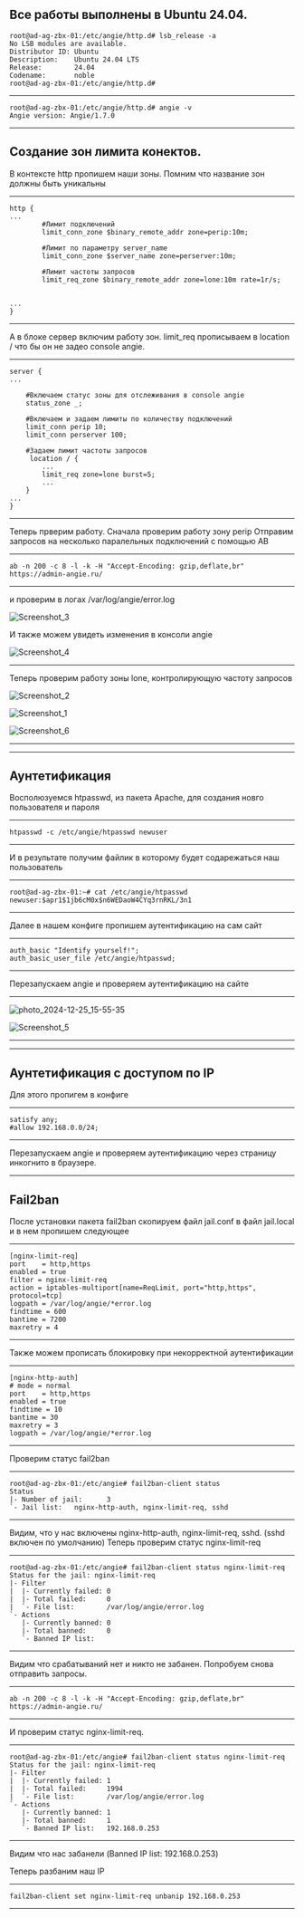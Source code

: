 Все работы выполнены в Ubuntu 24.04.
-----------------------------------------------------------------------------
```
root@ad-ag-zbx-01:/etc/angie/http.d# lsb_release -a
No LSB modules are available.
Distributor ID: Ubuntu
Description:    Ubuntu 24.04 LTS
Release:        24.04
Codename:       noble
root@ad-ag-zbx-01:/etc/angie/http.d#
```
-----------------------------------------------------------------------------
```
root@ad-ag-zbx-01:/etc/angie/http.d# angie -v
Angie version: Angie/1.7.0
```
-----------------------------------------------------------------------------
Создание зон лимита конектов. 
-----------------------------------------------------------------------------

В контексте http пропишем наши зоны. Помним что название зон должны быть уникальны 

-------------------------------------------------
```
http {
...
        #Лимит подключений
        limit_conn_zone $binary_remote_addr zone=perip:10m;
		
        #Лимит по параметру server_name
        limit_conn_zone $server_name zone=perserver:10m;
		
        #Лимит частоты запросов
        limit_req_zone $binary_remote_addr zone=lone:10m rate=1r/s;


...
}
```
-------------------------------------------------

А в блоке сервер включим работу зон. limit_req прописываем в location / что бы он не задео console angie.  

-------------------------------------------------
```
server {
...

    #Включаем статус зоны для отслеживания в console angie
    status_zone _;
	
    #Включаем и задаем лимиты по количеству подключений
    limit_conn perip 10;
    limit_conn perserver 100;
	
    #Задаем лимит частоты запросов
	 location / {
		...
        limit_req zone=lone burst=5;
		...
	}
...
}
```
-------------------------------------------------

Теперь прверим работу. Сначала проверим работу зону perip
Отправим запросов на несколько паралельных подключений с помощью AB

-------------------------------------------------
```
ab -n 200 -c 8 -l -k -H "Accept-Encoding: gzip,deflate,br" https://admin-angie.ru/
```
-------------------------------------------------

и проверим в логах /var/log/angie/error.log

![Screenshot_3](https://github.com/user-attachments/assets/9037aa01-3ab0-4bbe-83bb-5ef7eea8157e)


И также можем увидеть изменения в консоли angie

![Screenshot_4](https://github.com/user-attachments/assets/7375a542-27ed-4e4c-ac07-cb35685eb207)

-------------------------------------------------
Теперь проверим работу зоны lone, контролирующую частоту запросов 

![Screenshot_2](https://github.com/user-attachments/assets/a91c25cb-e972-416e-87ca-d38cccc6fd21)



![Screenshot_1](https://github.com/user-attachments/assets/457b20e6-b56e-46d2-a685-68840e423e1c)


![Screenshot_6](https://github.com/user-attachments/assets/89030d5e-06f2-44c3-bcea-f80c8466d155)

-------------------------------------------------
-----------------------------------------------------------------------------
Аунтетификация
-----------------------------------------------------------------------------

Восполюзуемся htpasswd, из пакета Apache, для создания новго пользователя и пароля

-------------------------------------------------
```
htpasswd -c /etc/angie/htpasswd newuser
```
-------------------------------------------------

И в результате получим файлик в которому будет содарежаться наш пользователь 

-------------------------------------------------
```
root@ad-ag-zbx-01:~# cat /etc/angie/htpasswd
newuser:$apr1$1jb6cM0x$n6WEDaoW4CYq3rnRKL/3n1
```
-------------------------------------------------

Далее в нашем конфиге пропишем аутентификацию на сам сайт

-------------------------------------------------
```
auth_basic "Identify yourself!";
auth_basic_user_file /etc/angie/htpasswd;
```
-------------------------------------------------

Перезапускаем angie и проверяем аутентификацию на сайте 

-------------------------------------------------
![photo_2024-12-25_15-55-35](https://github.com/user-attachments/assets/3b5966e7-fca4-4b74-9e27-e64ef3bf9248)

![Screenshot_5](https://github.com/user-attachments/assets/51b40fc4-c1df-45f1-ab39-904d264c6f8a)

-------------------------------------------------
-----------------------------------------------------------------------------
Аунтетификация с доступом по IP
-----------------------------------------------------------------------------

Для этого пропигем в конфиге 

-------------------------------------------------
```
satisfy any;
#allow 192.168.0.0/24;
```
-------------------------------------------------

Перезапускаем angie и проверяем аутентификацию через страницу инкогнито в браузере. 

-----------------------------------------------------------------------------
Fail2ban
-----------------------------------------------------------------------------

После установки пакета fail2ban скопируем файл jail.conf в файл jail.local и в нем пропишем следующее 

-------------------------------------------------
```
[nginx-limit-req]
port    = http,https  
enabled = true
filter = nginx-limit-req
action = iptables-multiport[name=ReqLimit, port="http,https", protocol=tcp]
logpath = /var/log/angie/*error.log
findtime = 600
bantime = 7200
maxretry = 4
```
-------------------------------------------------

Также можем прописать блокировку при некорректной аутентификации

-------------------------------------------------
```
[nginx-http-auth]
# mode = normal
port    = http,https
enabled = true
findtime = 10
bantime = 30
maxretry = 3
logpath = /var/log/angie/*error.log

```
-------------------------------------------------

Проверим статус fail2ban

-------------------------------------------------
```
root@ad-ag-zbx-01:/etc/angie# fail2ban-client status
Status
|- Number of jail:      3
`- Jail list:   nginx-http-auth, nginx-limit-req, sshd
```
-------------------------------------------------

Видим, что у нас включены nginx-http-auth, nginx-limit-req, sshd. (sshd включен по умолчанию)
Теперь проверим статус nginx-limit-req

-------------------------------------------------
```
root@ad-ag-zbx-01:/etc/angie# fail2ban-client status nginx-limit-req
Status for the jail: nginx-limit-req
|- Filter
|  |- Currently failed: 0
|  |- Total failed:     0
|  `- File list:        /var/log/angie/error.log
`- Actions
   |- Currently banned: 0
   |- Total banned:     0
   `- Banned IP list:
```
-------------------------------------------------

Видим что срабатываний нет и никто не забанен. 
Попробуем снова отправить запросы. 

-------------------------------------------------
```
ab -n 200 -c 8 -l -k -H "Accept-Encoding: gzip,deflate,br" https://admin-angie.ru/
```
-------------------------------------------------

И проверим статус nginx-limit-req. 

-------------------------------------------------
```
root@ad-ag-zbx-01:/etc/angie# fail2ban-client status nginx-limit-req
Status for the jail: nginx-limit-req
|- Filter
|  |- Currently failed: 1
|  |- Total failed:     1994
|  `- File list:        /var/log/angie/error.log
`- Actions
   |- Currently banned: 1
   |- Total banned:     1
   `- Banned IP list:   192.168.0.253
```
-------------------------------------------------

Видим что нас забанели (Banned IP list:   192.168.0.253)

Теперь разбаним наш IP 

-------------------------------------------------
```
fail2ban-client set nginx-limit-req unbanip 192.168.0.253
```
-------------------------------------------------
